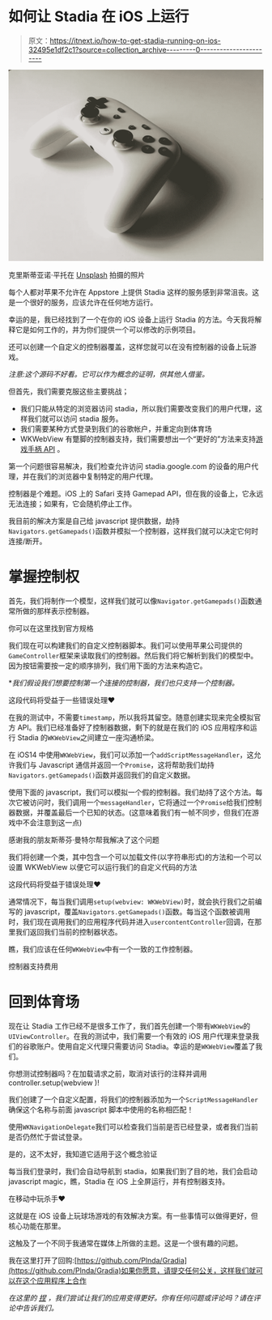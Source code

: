 # 如何让 Stadia 在 iOS 上运行

> 原文：<https://itnext.io/how-to-get-stadia-running-on-ios-32495e1df2c1?source=collection_archive---------0----------------------->

![](img/d0565704119f594049494ab34652d6bb.png)

克里斯蒂亚诺·平托在 [Unsplash](https://unsplash.com/s/photos/stadia?utm_source=unsplash&utm_medium=referral&utm_content=creditCopyText) 拍摄的照片

每个人都对苹果不允许在 Appstore 上提供 Stadia 这样的服务感到非常沮丧。这是一个很好的服务，应该允许在任何地方运行。

幸运的是，我已经找到了一个在你的 iOS 设备上运行 Stadia 的方法。今天我将解释它是如何工作的，并为你们提供一个可以修改的示例项目。

还可以创建一个自定义的控制器覆盖，这样您就可以在没有控制器的设备上玩游戏。

*注意:这个源码不好看。它可以作为概念的证明，供其他人借鉴。*

但首先，我们需要克服这些主要挑战；

*   我们只能从特定的浏览器访问 stadia，所以我们需要改变我们的用户代理，这样我们就可以访问 stadia 服务。
*   我们需要某种方式登录到我们的谷歌帐户，并重定向到体育场
*   WKWebView 有蹩脚的控制器支持，我们需要想出一个“更好的”方法来支持[游戏手柄 API](https://developer.mozilla.org/en-US/docs/Web/API/Gamepad_API/Using_the_Gamepad_API) 。

第一个问题很容易解决，我们检查允许访问 stadia.google.com 的设备的用户代理，并在我们的浏览器中复制特定的用户代理。

控制器是个难题。iOS 上的 Safari 支持 Gamepad API，但在我的设备上，它永远无法连接；如果有，它会随机停止工作。

我目前的解决方案是自己给 javascript 提供数据，劫持`Navigators.getGamepads()`函数并模拟一个控制器，这样我们就可以决定它何时连接/断开。

# 掌握控制权

首先，我们将制作一个模型，这样我们就可以像`Navigator.getGamepads()`函数通常所做的那样表示控制器。

你可以在这里找到官方规格

我们现在可以构建我们的自定义控制器脚本。我们可以使用苹果公司提供的`GameController`框架来读取我们的控制器。然后我们将它解析到我们的模型中。因为按钮需要按一定的顺序排列，我们用下面的方法来构造它。

**我们假设我们想要控制第一个连接的控制器，我们也只支持一个控制器。*

这段代码将受益于一些错误处理❤

在我的测试中，不需要`timestamp`，所以我将其留空。随意创建实现来完全模拟官方 API。我们已经准备好了控制器数据，剩下的就是在我们的 iOS 应用程序和运行 Stadia 的`WKWebView`之间建立一座沟通桥梁。

在 iOS14 中使用`WKWebView`，我们可以添加一个`addScriptMessageHandler`，这允许我们与 Javascript 通信并返回一个`Promise`，这将帮助我们劫持`Navigators.getGamepads()`函数并返回我们的自定义数据。

使用下面的 javascript，我们可以模拟一个假的控制器。我们劫持了这个方法。每次它被访问时，我们调用一个`messageHandler`，它将通过一个`Promise`给我们控制器数据，并覆盖最后一个已知的状态。(这意味着我们有一帧不同步，但我们在游戏中不会注意到这一点)

感谢我的朋友斯蒂芬·曼特尔帮我解决了这个问题

我们将创建一个类，其中包含一个可以加载文件(以字符串形式)的方法和一个可以设置 WKWebView 以便它可以运行我们的自定义代码的方法

这段代码将受益于错误处理❤

通常情况下，每当我们调用`setup(webview: WKWebView)`时，就会执行我们之前编写的 javascript，覆盖`Navigators.getGamepads()`函数。每当这个函数被调用时，我们现在调用我们的应用程序代码并进入`usercontentController`回调，在那里我们返回我们当前的控制器状态。

瞧，我们应该在任何`WKWebView`中有一个一致的工作控制器。

控制器支持费用

# 回到体育场

现在让 Stadia 工作已经不是很多工作了，我们首先创建一个带有`WKWebView`的`UIViewController`。在我的测试中，我们需要一个有效的 iOS 用户代理来登录我们的谷歌账户。使用自定义代理只需要访问 Stadia。幸运的是`WKWebView`覆盖了我们。

你想测试控制器吗？在加载请求之前，取消对该行的注释并调用 controller.setup(webview )!

我们创建了一个自定义配置，将我们的控制器添加为一个`ScriptMessageHandler`确保这个名称与前面 javascript 脚本中使用的名称相匹配！

使用`WKNavigationDelegate`我们可以检查我们当前是否已经登录，或者我们当前是否仍然忙于尝试登录。

是的，这不太好，我知道它适用于这个概念验证

每当我们登录时，我们会自动导航到 stadia，如果我们到了目的地，我们会启动 javascript magic，瞧，Stadia 在 iOS 上全屏运行，并有控制器支持。

在移动中玩杀手❤

这就是在 iOS 设备上玩球场游戏的有效解决方案。有一些事情可以做得更好，但核心功能在那里。

这触及了一个不同于我通常在媒体上所做的主题。这是一个很有趣的问题。

我在这里打开了回购:[https://github.com/Plnda/Gradia](https://github.com/Plnda/Gradia)如果你愿意，请提交任何公关，这样我们就可以在这个应用程序上合作

*在这里的* [*捏*](https://pinch.nl/en/) *，我们尝试让我们的应用变得更好。你有任何问题或评论吗？请在评论中告诉我们。*
